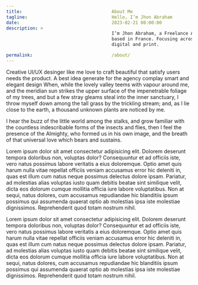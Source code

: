 ```yaml
---
title:                                  About Me
tagline:                                Hello, I’m Jhon Abraham
date:                                   2023-02-21 00:00:00
description: >
                                        I’m Jhon Abraham, a Freelance Art Director
                                        based in France. Focusing across branding and identity,
                                        digital and print.

permalink:                              /about/
---
```


Creative UI/UX desinger like me love to craft beautiful that satisfy users
needs the product. A best idea generate for the agency complay smart and
elegant design When, while the lovely valley teems with vapour around me,
and the meridian sun strikes the upper surface of the impenetrable foliage
of my trees, and but a few stray gleams steal into the inner sanctuary, I
throw myself down among the tall grass by the trickling stream; and, as I
lie close to the earth, a thousand unknown plants are noticed by me.

I hear the buzz of the little world among the stalks, and grow familiar
with the countless indescribable forms of the insects and flies, then I
feel the presence of the Almighty, who formed us in his own image, and the
breath of that universal love which bears and sustains.

Lorem ipsum dolor sit amet consectetur adipisicing elit. Dolorem deserunt
tempora doloribus non, voluptas dolor? Consequuntur et ad officiis iste,
vero natus possimus labore veritatis a eius doloremque. Optio amet quis
harum nulla vitae repellat officiis veniam accusamus error hic deleniti in,
quas est illum cum natus neque possimus delectus dolore ipsam. Pariatur,
ad molestias alias voluptas iusto quam debitis beatae sint similique velit,
dicta eos dolorum cumque mollitia officia iure labore voluptatibus. Non at
sequi, natus dolores, cum accusamus repudiandae hic blanditiis ipsum possimus
qui assumenda quaerat optio ab molestias ipsa iste molestiae dignissimos.
Reprehenderit quod totam nostrum nihil.

Lorem ipsum dolor sit amet consectetur adipisicing elit. Dolorem deserunt
tempora doloribus non, voluptas dolor? Consequuntur et ad officiis iste,
vero natus possimus labore veritatis a eius doloremque. Optio amet quis
harum nulla vitae repellat officiis veniam accusamus error hic deleniti in,
quas est illum cum natus neque possimus delectus dolore ipsam. Pariatur,
ad molestias alias voluptas iusto quam debitis beatae sint similique velit,
dicta eos dolorum cumque mollitia officia iure labore voluptatibus. Non at
sequi, natus dolores, cum accusamus repudiandae hic blanditiis ipsum possimus
qui assumenda quaerat optio ab molestias ipsa iste molestiae dignissimos.
Reprehenderit quod totam nostrum nihil.
